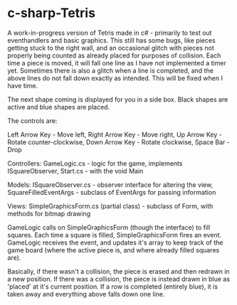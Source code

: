 c-sharp-Tetris
==============

A work-in-progress version of Tetris made in c# - primarily to test out eventhandlers and basic graphics.
This still has some bugs, like pieces getting stuck to the right wall, and an occasional glitch with pieces not properly being counted as already placed for purposes of collision.  Each time a piece is moved, it will fall one line as I have not implemented a timer yet.  Sometimes there is also a glitch when a line is completed, and the above lines do not fall down exactly as intended.  This will be fixed when I have time.

The next shape coming is displayed for you in a side box.  Black shapes are active and blue shapes are placed.

The controls are:

Left Arrow Key - Move left, 
Right Arrow Key - Move right, 
Up Arrow Key - Rotate counter-clockwise, 
Down Arrow Key - Rotate clockwise, 
Space Bar - Drop


Controllers:
GameLogic.cs - logic for the game, implements ISquareObserver, 
Start.cs - with the void Main


Models:
ISquareObserver.cs - observer interface for altering the view, 
SquareFilledEventArgs - subclass of EventArgs for passing information


Views:
SimpleGraphicsForm.cs (partial class) - subclass of Form, with methods for bitmap drawing


GameLogic calls on SimpleGraphicsForm (though the interface) to fill squares.  Each time a square is filled, SimpleGraphicsForm fires an event.  GameLogic receives the event, and updates it's array to keep track of the game board (where the active piece is, and where already filled squares are).

Basically, if there wasn't a collision, the piece is erased and then redrawn in a new position.  If there was a collision, the piece is instead drawn in blue as 'placed' at it's current position.  If a row is completed (entirely blue), it is taken away and everything above falls down one line. 
